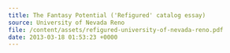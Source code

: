 ```yaml
---
title: The Fantasy Potential ('Refigured' catalog essay)
source: University of Nevada Reno
file: /content/assets/refigured-university-of-nevada-reno.pdf
date: 2013-03-18 01:53:23 +0000
---
```

